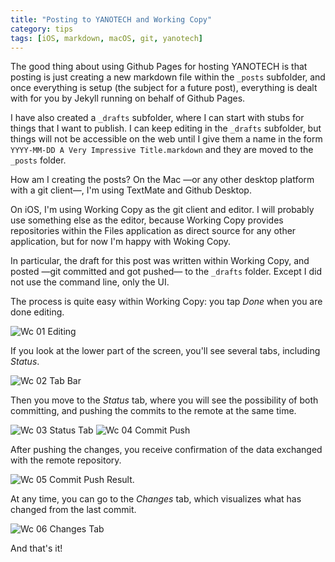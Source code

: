 ```yaml
---
title: "Posting to YANOTECH and Working Copy"
category: tips
tags: [iOS, markdown, macOS, git, yanotech]
---
```


The good thing about using Github Pages for hosting YANOTECH is that posting is just creating a new markdown file within the `_posts` subfolder, and once everything is setup (the subject for a future post), everything is dealt with for you by Jekyll running on behalf of Github Pages.

I have also created a `_drafts` subfolder, where I can start with stubs for things that I want to publish. I can keep editing in the `_drafts` subfolder, but things will not be accessible on the web until I give them a name in the form `YYYY-MM-DD A Very Impressive Title.markdown` and they are moved to the `_posts` folder.

How am I creating the posts? On the Mac —or any other desktop platform with a git client—, I'm using TextMate and Github Desktop.

On iOS, I'm using Working Copy as the git client and editor. I will probably use something else as the editor, because Working Copy provides repositories within the Files application as direct source for any other application, but for now I'm happy with Woking Copy.

In particular, the draft for this post was written within Working Copy, and posted —git committed and got pushed— to the `_drafts` folder. Except I did not use the command line, only the UI.

The process is quite easy within Working Copy: you tap _Done_ when you are done editing.

![Wc 01 Editing](/assets/wc_01_editing.png "Editing text in Working Copy")

If you look at the lower part of the screen, you'll see several tabs, including _Status_.

![Wc 02 Tab Bar](/assets/wc_02_tab_bar.png "Working Copy's tab bar")

Then you move to the _Status_ tab, where you will see the possibility of both committing, and pushing the commits to the remote at the same time.

![Wc 03 Status Tab](/assets/wc_03_status_tab.png "Working Copy's Status tab")
![Wc 04 Commit Push](/assets/wc_04_commit_push.png "Committing and pushing changes in Working Copy")

After pushing the changes, you receive confirmation of the data exchanged with the remote repository.

![Wc 05 Commit Push Result](/assets/wc_05_commit_push_result.png "Results of commiting a file with Working Copy").

At any time, you can go to the _Changes_ tab, which visualizes what has changed from the last commit.

![Wc 06 Changes Tab](/assets/wc_06_changes_tab.png)

And that's it!